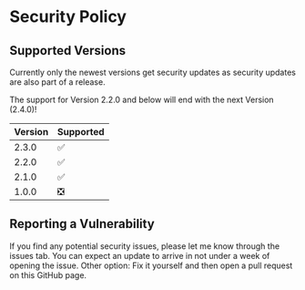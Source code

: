 # Security Policy

## Supported Versions

Currently only the newest versions get security updates as security updates are also part of a release.

The support for Version 2.2.0 and below will end with the next Version (2.4.0)!

| Version | Supported          |
| ------- | ------------------ |
|2.3.0    | ✅                 |
| 2.2.0   | ✅                 |
| 2.1.0   | ✅                 |
| 1.0.0   | ❎                 |

## Reporting a Vulnerability

If you find any potential security issues, please let me know through the issues tab. You can expect an update to arrive in not under a week of opening the issue. 
Other option: Fix it yourself and then open a pull request on this GitHub page.
